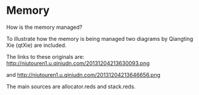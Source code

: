 Memory
====

How is the memory managed?

To illustrate how the memory is being managed two diagrams by Qiangting Xie (qtXie) are included.

The links to these originals are:
	http://niutouren1.u.qiniudn.com/20131204213630093.png

and
	http://niutouren1.u.qiniudn.com/20131204213646656.png

The main sources are allocator.reds and stack.reds.

